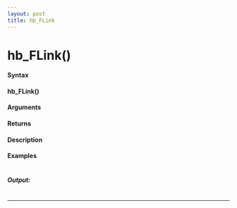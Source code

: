 ```yaml
---
layout: post
title: hb_FLink
---
```


# hb_FLink()


#### Syntax

#### hb_FLink()

#### Arguments

#### Returns

#### Description

#### Examples

```

```

##### Output:

```

```

---
